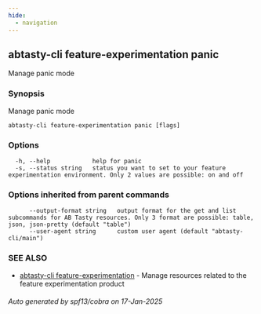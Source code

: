 ```yaml
---
hide:
  - navigation
---
```

## abtasty-cli feature-experimentation panic

Manage panic mode

### Synopsis

Manage panic mode

```
abtasty-cli feature-experimentation panic [flags]
```

### Options

```
  -h, --help            help for panic
  -s, --status string   status you want to set to your feature experimentation environment. Only 2 values are possible: on and off
```

### Options inherited from parent commands

```
      --output-format string   output format for the get and list subcommands for AB Tasty resources. Only 3 format are possible: table, json, json-pretty (default "table")
      --user-agent string      custom user agent (default "abtasty-cli/main")
```

### SEE ALSO

* [abtasty-cli feature-experimentation](abtasty-cli_feature-experimentation.md)	 - Manage resources related to the feature experimentation product

###### Auto generated by spf13/cobra on 17-Jan-2025
